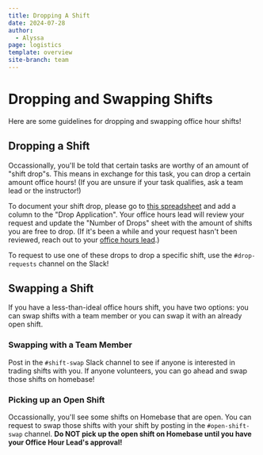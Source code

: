 ```yaml
---
title: Dropping A Shift
date: 2024-07-28
author:
  - Alyssa
page: logistics
template: overview
site-branch: team
---
```

# Dropping and Swapping Shifts 

Here are some guidelines for dropping and swapping office hour shifts!

## Dropping a Shift

Occassionally, you'll be told that certain tasks are worthy of an amount of "shift drop"s. This means in exchange for this task, you can drop a certain amount office hours! (If you are unsure if your task qualifies, ask a team lead or the instructor!)

To document your shift drop, please go to [this spreadsheet](https://docs.google.com/spreadsheets/d/19uTJB6M2QNtU70TMxiw6tI8lxZm_4LB52XpGOWNg9l0/edit?usp=sharing) and add a column to the "Drop Application". Your office hours lead will review your request and update the "Number of Drops" sheet with the amount of shifts you are free to drop. (If it's been a while and your request hasn't been reviewed, reach out to your [office hours lead](/team/documentation/leads/office-hours.html).)

To request to use one of these drops to drop a specific shift, use the `#drop-requests` channel on the Slack!

## Swapping a Shift

If you have a less-than-ideal office hours shift, you have two options: you can swap shifts with a team member or you can swap it with an already open shift.

### Swapping with a Team Member

Post in the `#shift-swap` Slack channel to see if anyone is interested in trading shifts with you. If anyone volunteers, you can go ahead and swap those shifts on homebase!

### Picking up an Open Shift

Occassionally, you'll see some shifts on Homebase that are open. You can request to swap those shifts with your shift by posting in the `#open-shift-swap` channel. **Do NOT pick up the open shift on Homebase until you have your Office Hour Lead's approval!**